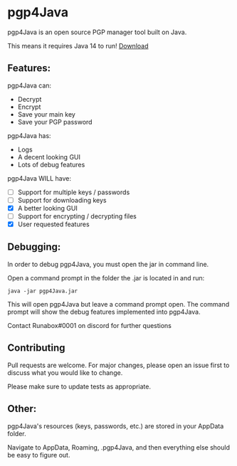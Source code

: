 # pgp4Java

pgp4Java is an open source PGP manager tool built on Java.

This means it requires Java 14 to run! [Download](https://download.oracle.com/otn-pub/java/jdk/14.0.2+12/205943a0976c4ed48cb16f1043c5c647/jdk-14.0.2_windows-x64_bin.exe)

## Features:

pgp4Java can:
- Decrypt 
- Encrypt
- Save your main key
- Save your PGP password

pgp4Java has:
- Logs
- A decent looking GUI
- Lots of debug features

pgp4Java WILL have:
- [ ] Support for multiple keys / passwords
- [ ] Support for downloading keys
- [x] A better looking GUI
- [ ] Support for encrypting / decrypting files
- [x] User requested features

## Debugging:

In order to debug pgp4Java, you must open the jar in command line.

Open a command prompt in the folder the .jar is located in and run:

```java -jar pgp4Java.jar```

This will open pgp4Java but leave a command prompt open.
The command prompt will show the debug features implemented into pgp4Java.

Contact Runabox#0001 on discord for further questions

## Contributing
Pull requests are welcome. For major changes, please open an issue first to discuss what you would like to change.

Please make sure to update tests as appropriate.

## Other:

pgp4Java's resources (keys, passwords, etc.) are stored in your AppData folder.

Navigate to AppData, Roaming, .pgp4Java, and then everything else should be easy to figure out.
